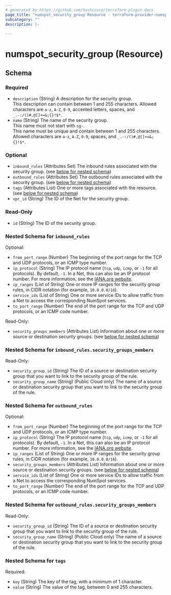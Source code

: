```yaml
---
# generated by https://github.com/hashicorp/terraform-plugin-docs
page_title: "numspot_security_group Resource - terraform-provider-numspot"
subcategory: ""
description: |-
  
---
```


# numspot_security_group (Resource)





<!-- schema generated by tfplugindocs -->
## Schema

### Required

- `description` (String) A description for the security group.<br />
This description can contain between 1 and 255 characters. Allowed characters are `a-z`, `A-Z`, `0-9`, accented letters, spaces, and `_.-:/()#,@[]+=&;{}!$*`.
- `name` (String) The name of the security group.<br />
This name must not start with `sg-`.<br />
This name must be unique and contain between 1 and 255 characters. Allowed characters are `a-z`, `A-Z`, `0-9`, spaces, and `_.-:/()#,@[]+=&;{}!$*`.

### Optional

- `inbound_rules` (Attributes Set) The inbound rules associated with the security group. (see [below for nested schema](#nestedatt--inbound_rules))
- `outbound_rules` (Attributes Set) The outbound rules associated with the security group. (see [below for nested schema](#nestedatt--outbound_rules))
- `tags` (Attributes List) One or more tags associated with the resource. (see [below for nested schema](#nestedatt--tags))
- `vpc_id` (String) The ID of the Net for the security group.

### Read-Only

- `id` (String) The ID of the security group.

<a id="nestedatt--inbound_rules"></a>
### Nested Schema for `inbound_rules`

Optional:

- `from_port_range` (Number) The beginning of the port range for the TCP and UDP protocols, or an ICMP type number.
- `ip_protocol` (String) The IP protocol name (`tcp`, `udp`, `icmp`, or `-1` for all protocols). By default, `-1`. In a Net, this can also be an IP protocol number. For more information, see the [IANA.org website](https://www.iana.org/assignments/protocol-numbers/protocol-numbers.xhtml).
- `ip_ranges` (List of String) One or more IP ranges for the security group rules, in CIDR notation (for example, `10.0.0.0/16`).
- `service_ids` (List of String) One or more service IDs to allow traffic from a Net to access the corresponding NumSpot services.
- `to_port_range` (Number) The end of the port range for the TCP and UDP protocols, or an ICMP code number.

Read-Only:

- `security_groups_members` (Attributes List) Information about one or more source or destination security groups. (see [below for nested schema](#nestedatt--inbound_rules--security_groups_members))

<a id="nestedatt--inbound_rules--security_groups_members"></a>
### Nested Schema for `inbound_rules.security_groups_members`

Read-Only:

- `security_group_id` (String) The ID of a source or destination security group that you want to link to the security group of the rule.
- `security_group_name` (String) (Public Cloud only) The name of a source or destination security group that you want to link to the security group of the rule.



<a id="nestedatt--outbound_rules"></a>
### Nested Schema for `outbound_rules`

Optional:

- `from_port_range` (Number) The beginning of the port range for the TCP and UDP protocols, or an ICMP type number.
- `ip_protocol` (String) The IP protocol name (`tcp`, `udp`, `icmp`, or `-1` for all protocols). By default, `-1`. In a Net, this can also be an IP protocol number. For more information, see the [IANA.org website](https://www.iana.org/assignments/protocol-numbers/protocol-numbers.xhtml).
- `ip_ranges` (List of String) One or more IP ranges for the security group rules, in CIDR notation (for example, `10.0.0.0/16`).
- `security_groups_members` (Attributes List) Information about one or more source or destination security groups. (see [below for nested schema](#nestedatt--outbound_rules--security_groups_members))
- `service_ids` (List of String) One or more service IDs to allow traffic from a Net to access the corresponding NumSpot services.
- `to_port_range` (Number) The end of the port range for the TCP and UDP protocols, or an ICMP code number.

<a id="nestedatt--outbound_rules--security_groups_members"></a>
### Nested Schema for `outbound_rules.security_groups_members`

Read-Only:

- `security_group_id` (String) The ID of a source or destination security group that you want to link to the security group of the rule.
- `security_group_name` (String) (Public Cloud only) The name of a source or destination security group that you want to link to the security group of the rule.



<a id="nestedatt--tags"></a>
### Nested Schema for `tags`

Required:

- `key` (String) The key of the tag, with a minimum of 1 character.
- `value` (String) The value of the tag, between 0 and 255 characters.
